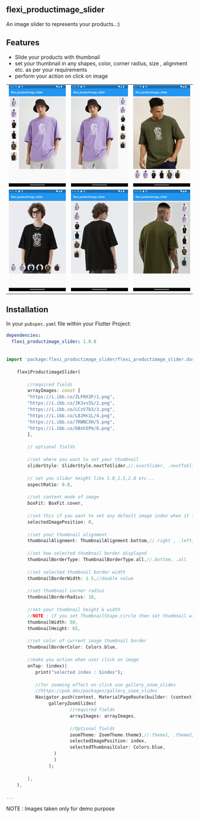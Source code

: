 ## flexi_productimage_slider

 An image slider to represents your products..:)

## Features

 - Slide your products with thumbnail 
 - set your thumbnail in any shapes, color, corner radius, size , alignment etc. as per your requirements
 - perform your action on click on image

<table>
   <tr>
      <td>
         <img width="250px" src="https://raw.githubusercontent.com/Dharini17/flexi_productimage_slider/master/assets/1.png">
      </td>   
        <td>
         <img width="250px" src="https://raw.githubusercontent.com/Dharini17/flexi_productimage_slider/master/assets/2.png">
      </td> 
        <td>
         <img width="250px" src="https://raw.githubusercontent.com/Dharini17/flexi_productimage_slider/master/assets/3.png">
      </td> 
    </tr>
  <tr>
      <td>
         <img width="250px" src="https://raw.githubusercontent.com/Dharini17/flexi_productimage_slider/master/assets/4.png">
      </td>   
        <td>
         <img width="250px" src="https://raw.githubusercontent.com/Dharini17/flexi_productimage_slider/master/assets/5.png">
      </td> 
        <td>
         <img width="250px" src="https://raw.githubusercontent.com/Dharini17/flexi_productimage_slider/master/assets/6.png">
      </td> 
    </tr> 
</table>

## Installation

  In your `pubspec.yaml` file within your Flutter Project:

```yaml
dependencies:
  flexi_productimage_slider: 1.0.8
```

```dart

import 'package:flexi_productimage_slider/flexi_productimage_slider.dart';

    flexiProductimageSlider(
    
        //required fields
        arrayImages: const [
        "https://i.ibb.co/ZLFHX3F/1.png",
        "https://i.ibb.co/JKJvs5S/2.png",
        "https://i.ibb.co/LCzV7b3/3.png",
        "https://i.ibb.co/L8JHn1L/4.png",
        "https://i.ibb.co/7RWNCXH/5.png",
        "https://i.ibb.co/bBsh5Pm/6.png",
        ],
        
        // optional fields
        
        //set where you want to set your thumbnail
        sliderStyle: SliderStyle.nextToSlider,//.overSlider, .nextToSlider
        
        // set you slider height like 1.0,1.5,2.0 etc...
        aspectRatio: 0.8,
        
        //set content mode of image
        boxFit: BoxFit.cover,

        //set this if you want to set any default image index when it loads
        selectedImagePosition: 0,
        
        //set your thumbnail alignment 
        thumbnailAlignment: ThumbnailAlignment.bottom,//.right , .left, .bottom

        //set how selected thumbnail border displayed
        thumbnailBorderType: ThumbnailBorderType.all,//.bottom, .all

        //set selected thumbnail border width
        thumbnailBorderWidth: 1.5,//double value
        
        //set thumbnail corner radius
        thumbnailBorderRadius: 10,
        
        //set your thumbnail height & width
        //NOTE : if you set ThumbnailShape.circle then set thumbnail width height same
        thumbnailWidth: 50,
        thumbnailHeight: 65,
        
        //set color of current image thumbnail border
        thumbnailBorderColor: Colors.blue,
        
        //make you action when user click on image
        onTap: (index){
           print("selected index : $index");

           //for zooming effect on click use gallery_zoom_slides
           //https://pub.dev/packages/gallery_zoom_slides
           Navigator.push(context, MaterialPageRoute(builder: (context)=>
                galleryZoomSlides(                
                        //required fields
                        arrayImages: arrayImages,
                        
                        //Optional fields
                        zoomTheme: ZoomTheme.theme3,//.theme1, .theme2, .theme3
                        selectedImagePosition: index,
                        selectedThumbnailColor: Colors.blue,
                  )
                  )
                );
           
        },
    ),

...


```
NOTE : Images taken only for demo purpose
